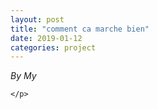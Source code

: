 ```yaml
---
layout: post
title: "comment ca marche bien"
date: 2019-01-12
categories: project
---
```


*By My*

<html>
  <head>

  </head>
  <body>
    <p style="margin-top: 0">
      
    </p>
  </body>
</html>
